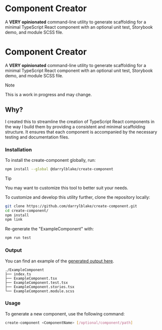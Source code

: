 # Component Creator

A **VERY opinionated** command-line utility to generate scaffolding for a minimal
TypeScript React component with an optional unit test, Storybook demo, and
module SCSS file.

# Component Creator

A **VERY opinionated** command-line utility to generate scaffolding for a minimal
TypeScript React component with an optional unit test, Storybook demo, and
module SCSS file.

> [!NOTE]  
> This is a work in progress and may change.

## Why?

I created this to streamline the creation of TypeScript React components in the
way I build them by providing a consistent and minimal scaffolding structure. It
ensures that each component is accompanied by the necessary testing and
documentation files.

### Installation

To install the create-component globally, run:

```bash
npm install --global @darrylblake/create-component
```

> [!TIP]
> You may want to customize this tool to better suit your needs.

To customize and develop this utility further, clone the repository locally:

```bash
git clone https://github.com/darrylblake/create-component.git
cd create-component/
npm install
npm link
```

Re-generate the "ExampleComponent" with:

```bash
npm run test
```

### Output

You can find an example of the [generated output here](./ExampleComponent).

```
./ExampleComponent
├── index.ts
├── ExampleComponent.tsx
├── ExampleComponent.test.tsx
├── ExampleComponent.stories.tsx
└── ExampleComponent.module.scss
```

### Usage

To generate a new component, use the following command:

```bash
create-component <ComponentName> [/optional/component/path]
```
